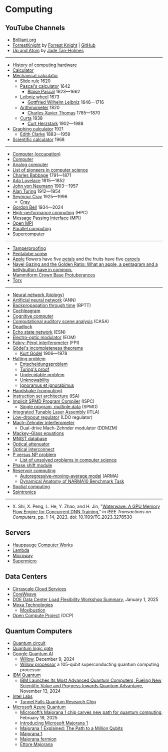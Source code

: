# Computing
## YouTube Channels
* [Brilliant.org](https://www.youtube.com/c/BrilliantOrg)
* [ForrestKnight](https://www.youtube.com/@fknight/) by [Forrest Knight](https://www.linkedin.com/in/forrestpknight/) | [GitHub](https://github.com/ForrestKnight)
* [Up and Atom](https://www.youtube.com/@upandatom) by [Jade Tan-Holmes](https://www.linkedin.com/in/jade-tan-holmes-2b6846175/)
---
* [History of computing hardware](https://en.wikipedia.org/wiki/History_of_computing_hardware)
* [Calculator](https://en.wikipedia.org/wiki/Calculator)
* [Mechanical calculator](https://en.wikipedia.org/wiki/Mechanical_calculator)
  * [Slide rule](https://en.wikipedia.org/wiki/Slide_rule) 1620
  * [Pascal's calculator](https://en.wikipedia.org/wiki/Pascal's_calculator) 1642
    * [Blaise Pascal](https://en.wikipedia.org/wiki/Blaise_Pascal) 1623&mdash;1662
  * [Leibniz wheel](https://en.wikipedia.org/wiki/Leibniz_wheel) 1673
    * [Gottfried Wilhelm Leibniz](https://en.wikipedia.org/wiki/Gottfried_Wilhelm_Leibniz) 1646&mdash;1716
  * [Arithmometer](https://en.wikipedia.org/wiki/Arithmometer) 1820
    * [Charles Xavier Thomas](https://en.wikipedia.org/wiki/Charles_Xavier_Thomas) 1785&mdash;1870
  * [Curta](https://en.wikipedia.org/wiki/Curta) 1938
    * [Curt Herzstark](https://en.wikipedia.org/wiki/Curt_Herzstark) 1902&mdash;1988
* [Graphing calculator](https://en.wikipedia.org/wiki/Graphing_calculator) 1921
  * [Edith Clarke](https://en.wikipedia.org/wiki/Edith_Clarke) 1883&mdash;1959
* [Scientific calculator](https://en.wikipedia.org/wiki/Scientific_calculator) 1968
---
* [Computer (occupation)](https://en.wikipedia.org/wiki/Computer_(occupation))
* [Computer](https://en.wikipedia.org/wiki/Computer)
* [Analog computer](https://en.wikipedia.org/wiki/Analog_computer)
* [List of pioneers in computer science](https://en.wikipedia.org/wiki/List_of_pioneers_in_computer_science)
* [Charles Babbage](https://en.wikipedia.org/wiki/Charles_Babbage) 1791&mdash;1871
* [Ada Lovelace](https://en.wikipedia.org/wiki/Ada_Lovelace) 1815&mdash;1852
* [John von Neumann](https://en.wikipedia.org/wiki/John_von_Neumann) 1903&mdash;1957
* [Alan Turing](https://en.wikipedia.org/wiki/Alan_Turing) 1912&mdash;1954
* [Seymour Cray](https://en.wikipedia.org/wiki/Seymour_Cray) 1925&mdash;1996
  * [Cray](https://en.wikipedia.org/wiki/Cray)
* [Gordon Bell](https://en.wikipedia.org/wiki/Gordon_Bell) 1934&mdash;2024
* [High-performance computing](https://en.wikipedia.org/wiki/High-performance_computing) (HPC)
* [Message Passing Interface](https://en.wikipedia.org/wiki/Message_Passing_Interface) (MPI)
* [Open MPI](https://en.wikipedia.org/wiki/Open_MPI)
* [Parallel computing](https://en.wikipedia.org/wiki/Parallel_computing)
* [Supercomputer](https://en.wikipedia.org/wiki/Supercomputer)
---
* [Tamperproofing](https://en.wikipedia.org/wiki/Tamperproofing)
* [Pentalobe screw](https://en.wikipedia.org/wiki/Pentalobe_screw)
* [Apple](https://en.wikipedia.org/wiki/Apple) flowers have five [petals](https://en.wikipedia.org/wiki/Petal) and the fruits have five [carpels](https://en.wikipedia.org/wiki/Gynoecium#Carpels)
* [Navel Gazing and the Golden Ratio: What an apple, a pentagram and a bellybutton have in common.](https://www.nytimes.com/interactive/2025/06/16/science/math-strogatz-leonardo-bellybutton.html)
* [Mammiform Crown Base Protuberances](https://adamapples.blogspot.com/2021/02/mammiform-crown-base-protuberances.html)
* [Torx](https://en.wikipedia.org/wiki/Torx)
---
* [Neural network (biology)](https://en.wikipedia.org/wiki/Neural_network_(biology))
* [Artificial neural network](https://en.wikipedia.org/wiki/Artificial_neural_network) (ANN)
* [Backpropagation through time](https://en.wikipedia.org/wiki/Backpropagation_through_time) (BPTT)
* [Cochleagram](https://en.wiktionary.org/wiki/cochleagram)
* [Cognitive computer](https://en.wikipedia.org/wiki/Cognitive_computer)
* [Computational auditory scene analysis](https://en.wikipedia.org/wiki/Computational_auditory_scene_analysis) (CASA)
* [Deadlock](https://en.wikipedia.org/wiki/Deadlock)
* [Echo state network](https://en.wikipedia.org/wiki/Echo_state_network) (ESN)
* [Electro-optic modulator](https://en.wikipedia.org/wiki/Electro-optic_modulator) (EOM)
* [Fabry–Pérot interferometer](https://en.wikipedia.org/wiki/Fabry%E2%80%93P%C3%A9rot_interferometer) (FPI)
* [Gödel's incompleteness theorems](https://en.wikipedia.org/wiki/G%C3%B6del%27s_incompleteness_theorems)
  * [Kurt Gödel](https://en.wikipedia.org/wiki/Kurt_G%C3%B6del) 1906&mdash;1978
* [Halting problem](https://en.wikipedia.org/wiki/Halting_problem)
  * [Entscheidungsproblem](https://en.wikipedia.org/wiki/Entscheidungsproblem)
  * [Turing's proof](https://en.wikipedia.org/wiki/Turing%27s_proof)
  * [Undecidable problem](https://en.wikipedia.org/wiki/Undecidable_problem)
  * [Unknowability](https://en.wikipedia.org/wiki/Unknowability)
  * [Ignoramus et ignorabimus](https://en.wikipedia.org/wiki/Ignoramus_et_ignorabimus)
* [Handshake (computing)](https://en.wikipedia.org/wiki/Handshake_(computing))
* [Instruction set architecture](https://en.wikipedia.org/wiki/Instruction_set_architecture) (ISA)
* [Implicit SPMD Program Compiler](https://ispc.github.io/) (ISPC)
  * [Single program, multiple data](https://en.wikipedia.org/wiki/Single_program,_multiple_data) (SPMD) 
* [Integrated Tunable Laser Assembly](https://de.wikipedia.org/wiki/Integrated_Tunable_Laser_Assembly) (ITLA)
* [Low-dropout regulator](https://en.wikipedia.org/wiki/Low-dropout_regulator) (LDO regulator)
* [Mach–Zehnder interferometer](https://en.wikipedia.org/wiki/Mach%E2%80%93Zehnder_interferometer)
  * Dual-drive Mach-Zehnder modulator (DDMZM)
* [Mackey–Glass equations](https://en.wikipedia.org/wiki/Mackey%E2%80%93Glass_equations)
* [MNIST database](https://en.wikipedia.org/wiki/MNIST_database)
* [Optical attenuator](https://en.wikipedia.org/wiki/Optical_attenuator)
* [Optical interconnect](https://en.wikipedia.org/wiki/Optical_interconnect)
* [P versus NP problem](https://en.wikipedia.org/wiki/P_versus_NP_problem)
  * [List of unsolved problems in computer science](https://en.wikipedia.org/wiki/List_of_unsolved_problems_in_computer_science)
* [Phase shift module](https://en.wikipedia.org/wiki/Phase_shift_module)
* [Reservoir computing](https://en.wikipedia.org/wiki/Reservoir_computing)
  * [Autoregressive–moving-average model](https://en.wikipedia.org/wiki/Autoregressive%E2%80%93moving-average_model) (ARMA)
  * [Dynamical Anatomy of NARMA10 Benchmark Task](https://www.arxiv-vanity.com/papers/1906.04608/)
* [Spatial computing](https://en.wikipedia.org/wiki/Spatial_computing)
* [Spintronics](https://en.wikipedia.org/wiki/Spintronics)
---
* X. Shi, X. Peng, L. He, Y. Zhao, and H. Jin, "[Waterwave: A GPU Memory Flow Engine for Concurrent DNN Training](https://ezproxy.stevens.edu:2161/document/10130297)," in *IEEE Transactions on Computers*, pp. 1-14, 2023. doi: 10.1109/TC.2023.3278530
## Servers
* [Hauppauge Computer Works](https://en.wikipedia.org/wiki/Hauppauge_Computer_Works)
* [Lambda](https://lambdalabs.com/)
* [Microway](https://www.microway.com/)
* [Supermicro](https://en.wikipedia.org/wiki/Supermicro)
## Data Centers
* [Cirrascale Cloud Services](https://en.wikipedia.org/wiki/Cirrascale_Cloud_Services)
* [CoreWeave](https://en.wikipedia.org/wiki/CoreWeave)
* [DOE Data Center Load Flexibility Workshop Summary](https://eta.lbl.gov/publications/doe-data-center-load-flexibility), January 1, 2025
* [Moxa Technologies](https://en.wikipedia.org/wiki/Moxa_Technologies)
  * [Moxibustion](https://en.wikipedia.org/wiki/Moxibustion)
* [Open Compute Project](https://en.wikipedia.org/wiki/Open_Compute_Project) (OCP)
## Quantum Computers
* [Quantum circuit](https://en.wikipedia.org/wiki/Quantum_circuit)
* [Quantum logic gate](https://en.wikipedia.org/wiki/Quantum_logic_gate)
* [Google Quantum AI](https://quantumai.google/)
  * [Willow](https://blog.google/technology/research/google-willow-quantum-chip/), December 9, 2024
  * [Willow processor](https://en.wikipedia.org/wiki/Willow_processor) a 105-qubit superconducting quantum computing processor
* [IBM Quantum](https://www.ibm.com/quantum)
  * [IBM Launches Its Most Advanced Quantum Computers, Fueling New Scientific Value and Progress towards Quantum Advantage](https://newsroom.ibm.com/2024-11-13-ibm-launches-its-most-advanced-quantum-computers,-fueling-new-scientific-value-and-progress-towards-quantum-advantage), November 13, 2024
* [Intel Labs](https://en.wikipedia.org/wiki/Intel_Research_Lablets)
  * [Tunnel Falls Quantum Research Chip](https://www.intel.com/content/www/us/en/research/quantum-computing.html)
* [Microsoft Azure Quantum](https://quantum.microsoft.com/)
  * [Microsoft’s Majorana 1 chip carves new path for quantum computing](https://news.microsoft.com/source/features/innovation/microsofts-majorana-1-chip-carves-new-path-for-quantum-computing/), February 19, 2025
  * [Introducing Microsoft Majorana 1](https://news.microsoft.com/azure-quantum/)
  * [Majorana 1 Explained: The Path to a Million Qubits](https://www.youtube.com/watch?v=wSHmygPQukQ)
  * [Majorana 1](https://en.wikipedia.org/wiki/Majorana_1)
  * [Majorana fermion](https://en.wikipedia.org/wiki/Majorana_fermion)
  * [Ettore Majorana](https://en.wikipedia.org/wiki/Ettore_Majorana)
